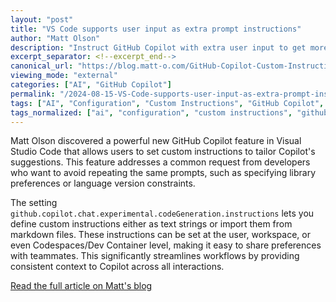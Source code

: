 ```yaml
---
layout: "post"
title: "VS Code supports user input as extra prompt instructions"
author: "Matt Olson"
description: "Instruct GitHub Copilot with extra user input to get more fitting results."
excerpt_separator: <!--excerpt_end-->
canonical_url: "https://blog.matt-o.com/GitHub-Copilot-Custom-Instructions"
viewing_mode: "external"
categories: ["AI", "GitHub Copilot"]
permalink: "/2024-08-15-VS-Code-supports-user-input-as-extra-prompt-instructions.html"
tags: ["AI", "Configuration", "Custom Instructions", "GitHub Copilot", "Posts", "Productivity"]
tags_normalized: ["ai", "configuration", "custom instructions", "github copilot", "posts", "productivity"]
---
```


Matt Olson discovered a powerful new GitHub Copilot feature in Visual Studio Code that allows users to set custom instructions to tailor Copilot's suggestions. This feature addresses a common request from developers who want to avoid repeating the same prompts, such as specifying library preferences or language version constraints.<!--excerpt_end-->

The setting `github.copilot.chat.experimental.codeGeneration.instructions` lets you define custom instructions either as text strings or import them from markdown files. These instructions can be set at the user, workspace, or even Codespaces/Dev Container level, making it easy to share preferences with teammates. This significantly streamlines workflows by providing consistent context to Copilot across all interactions.

[Read the full article on Matt's blog](https://blog.matt-o.com/GitHub-Copilot-Custom-Instructions)
